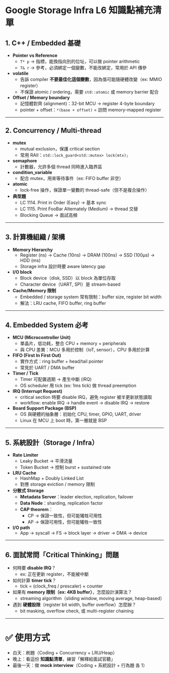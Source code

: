 # Google Storage Infra L6 知識點補充清單

## 1. C++ / Embedded 基礎
- **Pointer vs Reference**
    - `T* p` → 指標，能換指向別的位址，可以做 pointer arithmetic
    - `T& r` → 參考，必須綁定一個變數，不能改綁定，常用於 API 傳參
- **volatile**
    - 告訴 compiler **不要最佳化這個變數**，因為值可能隨硬體改變（ex: MMIO register）
    - 不保證 atomic / ordering，需要 `std::atomic` 或 memory barrier 配合
- **Offset / Memory boundary**
    - 記憶體對齊 (alignment)：32-bit MCU → register 4-byte boundary
    - pointer + offset：`*(base + offset)` = 訪問 memory-mapped register

---

## 2. Concurrency / Multi-thread
- **mutex**
    - mutual exclusion，保護 critical section
    - 常用 RAII：`std::lock_guard<std::mutex> lock(mtx);`
- **semaphore**
    - 計數器，允許多個 thread 同時進入臨界區
- **condition_variable**
    - 配合 mutex，用來等待事件（ex: FIFO buffer 非空）
- **atomic**
    - lock-free 操作，保證單一變數的 thread-safe（但不是複合操作）
- **典型題**
    - LC 1114. Print in Order (Easy) → 基本 sync
    - LC 1115. Print FooBar Alternately (Medium) → thread 交替
    - Blocking Queue → 面試高頻

---

## 3. 計算機組織 / 架構
- **Memory Hierarchy**
    - Register (ns) → Cache (10ns) → DRAM (100ns) → SSD (100µs) → HDD (ms)
    - Storage infra 設計時要 aware latency gap
- **I/O block**
    - Block device（disk, SSD）以 block 為單位存取
    - Character device（UART, SPI）是 stream-based
- **Cache/Memory 限制**
    - Embedded / storage system 常有限制：buffer size, register bit width
    - 解法：LRU cache, FIFO buffer, ring buffer

---

## 4. Embedded System 必考
- **MCU (Microcontroller Unit)**
    - 單晶片，低功耗，整合 CPU + memory + peripherals
    - 與 CPU 差異：MCU 多用於控制（IoT, sensor），CPU 多用於計算
- **FIFO (First In First Out)**
    - 實作方式：ring buffer + head/tail pointer
    - 常見於 UART / DMA buffer
- **Timer / Tick**
    - Timer 可配置週期 → 產生中斷 (IRQ)
    - OS scheduler 用 tick (ex: 1ms tick) 做 thread preemption
- **IRQ (Interrupt Request)**
    - critical section 時要 disable IRQ，避免 register 被半更新狀態讀取
    - workflow: enable IRQ → handle event → disable IRQ → restore
- **Board Support Package (BSP)**
    - OS 與硬體的抽象層：初始化 CPU, timer, GPIO, UART, driver
    - Linux 在 MCU 上 boot 時，第一層就是 BSP

---

## 5. 系統設計（Storage / Infra）
- **Rate Limiter**
    - Leaky Bucket → 平滑流量
    - Token Bucket → 控制 burst + sustained rate
- **LRU Cache**
    - HashMap + Doubly Linked List
    - 對應 storage eviction / memory 限制
- **分散式 Storage**
    - **Metadata Server**：leader election, replication, failover
    - **Data Node**：sharding, replication factor
    - **CAP theorem**：
        - CP → 保證一致性，但可能犧牲可用性
        - AP → 保證可用性，但可能犧牲一致性
- **I/O path**
    - App → syscall → FS → block layer → driver → DMA → device

---

## 6. 面試常問「Critical Thinking」問題
- 何時要 **disable IRQ**？
    - ex: 正在更新 register，不能被中斷
- 如何計算 **timer tick**？
    - tick = (clock_freq / prescaler) × counter
- 如果有 **memory 限制（ex: 4KB buffer）**，怎麼設計演算法？
    - streaming algorithm（sliding window, moving average, heap-based）
- 遇到 **硬體設限**（register bit width, buffer overflow）怎麼辦？
    - bit masking, overflow check, 或 multi-register chaining

---

# ✅ 使用方式
- 白天：刷題（Coding + Concurrency + LRU/Heap）
- 晚上：看這份 **知識點清單**，練習「解釋給面試官聽」
- 最後一天：做 **mock interview**（Coding + 系統設計 + 行為題 各 1）
